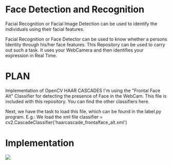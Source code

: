 # Face Detection and Recognition
Facial Recognition or Facial Image Detection can be used to identify the individuals using their facial features.

Facial Recognition or Face Detector can be used to know whether a persons Identity through his/her face features. This Repository can be used to carry out such a task. It uses your WebCamera and then identifies your expression in Real Time.

# PLAN
Implementation of OpenCV HAAR CASCADES
I'm using the "Frontal Face Alt" Classifier for detecting the presence of Face in the WebCam. This file is included with this repository. You can find the other classifiers here.

Next, we have the task to load this file, which can be found in the label.py program. E.g.: 
We load the xml file
classifier = cv2.CascadeClassifier('haarcascade_frontalface_alt.xml')

# Implementation
![](Face-Detection.gif)



